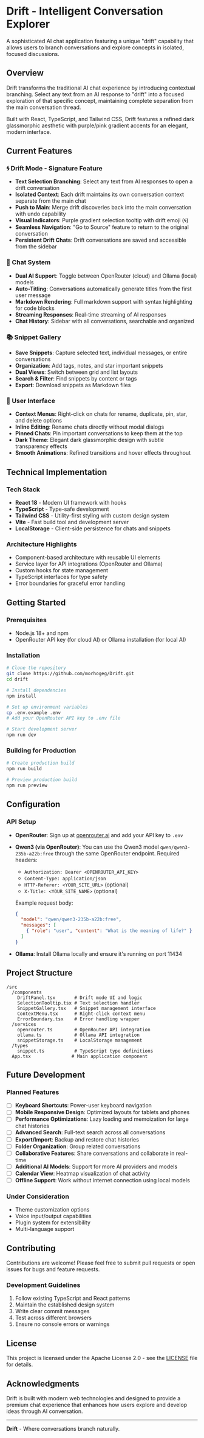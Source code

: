 # Drift - Intelligent Conversation Explorer

A sophisticated AI chat application featuring a unique "drift" capability that allows users to branch conversations and explore concepts in isolated, focused discussions.

## Overview

Drift transforms the traditional AI chat experience by introducing contextual branching. Select any text from an AI response to "drift" into a focused exploration of that specific concept, maintaining complete separation from the main conversation thread.

Built with React, TypeScript, and Tailwind CSS, Drift features a refined dark glassmorphic aesthetic with purple/pink gradient accents for an elegant, modern interface.

## Current Features

### 🌀 Drift Mode - Signature Feature
- **Text Selection Branching**: Select any text from AI responses to open a drift conversation
- **Isolated Context**: Each drift maintains its own conversation context separate from the main chat
- **Push to Main**: Merge drift discoveries back into the main conversation with undo capability
- **Visual Indicators**: Purple gradient selection tooltip with drift emoji (🌀)
- **Seamless Navigation**: "Go to Source" feature to return to the original conversation
- **Persistent Drift Chats**: Drift conversations are saved and accessible from the sidebar

### 💬 Chat System
- **Dual AI Support**: Toggle between OpenRouter (cloud) and Ollama (local) models
- **Auto-Titling**: Conversations automatically generate titles from the first user message
- **Markdown Rendering**: Full markdown support with syntax highlighting for code blocks
- **Streaming Responses**: Real-time streaming of AI responses
- **Chat History**: Sidebar with all conversations, searchable and organized

### 📚 Snippet Gallery
- **Save Snippets**: Capture selected text, individual messages, or entire conversations
- **Organization**: Add tags, notes, and star important snippets
- **Dual Views**: Switch between grid and list layouts
- **Search & Filter**: Find snippets by content or tags
- **Export**: Download snippets as Markdown files

### 🎨 User Interface
- **Context Menus**: Right-click on chats for rename, duplicate, pin, star, and delete options
- **Inline Editing**: Rename chats directly without modal dialogs
- **Pinned Chats**: Pin important conversations to keep them at the top
- **Dark Theme**: Elegant dark glassmorphic design with subtle transparency effects
- **Smooth Animations**: Refined transitions and hover effects throughout

## Technical Implementation

### Tech Stack
- **React 18** - Modern UI framework with hooks
- **TypeScript** - Type-safe development
- **Tailwind CSS** - Utility-first styling with custom design system
- **Vite** - Fast build tool and development server
- **LocalStorage** - Client-side persistence for chats and snippets

### Architecture Highlights
- Component-based architecture with reusable UI elements
- Service layer for API integrations (OpenRouter and Ollama)
- Custom hooks for state management
- TypeScript interfaces for type safety
- Error boundaries for graceful error handling

## Getting Started

### Prerequisites
- Node.js 18+ and npm
- OpenRouter API key (for cloud AI) or Ollama installation (for local AI)

### Installation

```bash
# Clone the repository
git clone https://github.com/morhogeg/Drift.git
cd drift

# Install dependencies
npm install

# Set up environment variables
cp .env.example .env
# Add your OpenRouter API key to .env file

# Start development server
npm run dev
```

### Building for Production

```bash
# Create production build
npm run build

# Preview production build
npm run preview
```

## Configuration

### API Setup
- **OpenRouter**: Sign up at [openrouter.ai](https://openrouter.ai) and add your API key to `.env`
- **Qwen3 (via OpenRouter)**: You can use the Qwen3 model `qwen/qwen3-235b-a22b:free` through the same OpenRouter endpoint. Required headers:
  - `Authorization: Bearer <OPENROUTER_API_KEY>`
  - `Content-Type: application/json`
  - `HTTP-Referer: <YOUR_SITE_URL>` (optional)
  - `X-Title: <YOUR_SITE_NAME>` (optional)

  Example request body:
  ```json
  {
    "model": "qwen/qwen3-235b-a22b:free",
    "messages": [
      { "role": "user", "content": "What is the meaning of life?" }
    ]
  }
  ```
- **Ollama**: Install Ollama locally and ensure it's running on port 11434

## Project Structure

```
/src
  /components
    DriftPanel.tsx       # Drift mode UI and logic
    SelectionTooltip.tsx # Text selection handler
    SnippetGallery.tsx   # Snippet management interface
    ContextMenu.tsx      # Right-click context menu
    ErrorBoundary.tsx    # Error handling wrapper
  /services
    openrouter.ts        # OpenRouter API integration
    ollama.ts            # Ollama API integration
    snippetStorage.ts    # LocalStorage management
  /types
    snippet.ts           # TypeScript type definitions
  App.tsx               # Main application component
```

## Future Development

### Planned Features
- [ ] **Keyboard Shortcuts**: Power-user keyboard navigation
- [ ] **Mobile Responsive Design**: Optimized layouts for tablets and phones
- [ ] **Performance Optimizations**: Lazy loading and memoization for large chat histories
- [ ] **Advanced Search**: Full-text search across all conversations
- [ ] **Export/Import**: Backup and restore chat histories
- [ ] **Folder Organization**: Group related conversations
- [ ] **Collaborative Features**: Share conversations and collaborate in real-time
- [ ] **Additional AI Models**: Support for more AI providers and models
- [ ] **Calendar View**: Heatmap visualization of chat activity
- [ ] **Offline Support**: Work without internet connection using local models

### Under Consideration
- Theme customization options
- Voice input/output capabilities
- Plugin system for extensibility
- Multi-language support

## Contributing

Contributions are welcome! Please feel free to submit pull requests or open issues for bugs and feature requests.

### Development Guidelines
1. Follow existing TypeScript and React patterns
2. Maintain the established design system
3. Write clear commit messages
4. Test across different browsers
5. Ensure no console errors or warnings

## License

This project is licensed under the Apache License 2.0 - see the [LICENSE](LICENSE) file for details.

## Acknowledgments

Drift is built with modern web technologies and designed to provide a premium chat experience that enhances how users explore and develop ideas through AI conversation.

---

**Drift** - Where conversations branch naturally.
